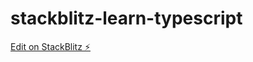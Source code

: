 # stackblitz-learn-typescript

[Edit on StackBlitz ⚡️](https://stackblitz.com/edit/stackblitz-learn-typescript)